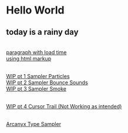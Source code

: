 # Hello World
## today is a rainy day

<br/>[paragraph with load time](https://charles-ly.github.io/AtotheK/sketch_load_paragraph_time/index.html)
<br/><a href="https://charles-ly.github.io/AtotheK/sketch_load_paragraph_time/index.html">using html markup</a>


<br/>[WIP pt 1 Sampler Particles](https://charles-ly.github.io/AtotheK/Sound_on_keypress_UPDATED_PARTICLES_PT_2/index.html)
<br/>[WIP pt 2 Sampler Bounce Sounds](https://charles-ly.github.io/AtotheK/Sound_on_keypress_UPDATED_PARTICLES_PT_3_WITH_SOUND_BOUNCE/index.html)
<br/>[WIP pt 3 Sampler Smoke](https://charles-ly.github.io/AtotheK/Sound_on_keypress_UPDATED_PARTICLES_PT_3_WITH_IMAGE_TEXTURE/index.html)

<br/>[WIP pt 4 Cursor Trail (Not Working as intended)](https://charles-ly.github.io/AtotheK/Sound_on_keypress_PT_4_Cursor/index.html)

<br/>[Arcanyx Type Sampler](https://charles-ly.github.io/AtotheK/Arcanyx_Type_Sampler/index.html)
